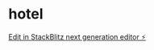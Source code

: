 # hotel

[Edit in StackBlitz next generation editor ⚡️](https://stackblitz.com/~/github.com/riyadhfuad/hotel)